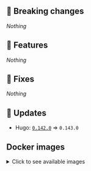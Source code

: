 ## :loudspeaker: Breaking changes

*Nothing*


## :tada: Features

*Nothing*


## :bug: Fixes

*Nothing*


## :heartbeat: Updates

* Hugo: [`0.142.0`](https://github.com/floryn90/docker-hugo/releases/tag/0.142.0) => `0.143.0`


## Docker images

<details>
<summary>Click to see available images</summary>

This release is available from Docker Hub as project `floryn90/hugo` with the following tags:

| Alias tags                   | Version specific tags                      |
| ---------------------------- | ------------------------------------------ |
| `busybox`, `latest`          | `0.143.0-busybox`, `0.143.0`                     |
| `busybox-ci`, `ci`           | `0.143.0-busybox-ci`, `0.143.0-ci`               |
| `busybox-onbuild`, `onbuild` | `0.143.0-busybox-onbuild`, `0.143.0-onbuild`     |
| `alpine`                     | `0.143.0-alpine`                              |
| `alpine-ci`                  | `0.143.0-alpine-ci`                           |
| `alpine-onbuild`             | `0.143.0-alpine-onbuild`                      |
| `asciidoctor`                | `0.143.0-asciidoctor`                         |
| `asciidoctor-ci`             | `0.143.0-asciidoctor-ci`                      |
| `asciidoctor-onbuild`        | `0.143.0-asciidoctor-onbuild`                 |
| `pandoc`                     | `0.143.0-pandoc`                              |
| `pandoc-ci`                  | `0.143.0-pandoc-ci`                           |
| `pandoc-onbuild`             | `0.143.0-pandoc-onbuild`                      |
| `ext-alpine`                 | `0.143.0-ext-alpine`                          |
| `ext-alpine-ci`              | `0.143.0-ext-alpine-ci`                       |
| `ext-alpine-onbuild`         | `0.143.0-ext-alpine-onbuild`                  |
| `ext-asciidoctor`            | `0.143.0-ext-asciidoctor`                     |
| `ext-asciidoctor-ci`         | `0.143.0-ext-asciidoctor-ci`                  |
| `ext-asciidoctor-onbuild`    | `0.143.0-ext-asciidoctor-onbuild`             |
| `ext-pandoc`                 | `0.143.0-ext-pandoc`                          |
| `ext-pandoc-ci`              | `0.143.0-ext-pandoc-ci`                       |
| `ext-pandoc-onbuild`         | `0.143.0-ext-pandoc-onbuild`                  |
| `debian`                     | `0.143.0-debian`                              |
| `debian-ci`                  | `0.143.0-debian-ci`                           |
| `debian-onbuild`             | `0.143.0-debian-onbuild`                      |
| `ext-debian`, `ext`, `latest-ext` | `0.143.0-ext-debian`, `0.143.0-ext`         |
| `ext-debian-ci`, `ext-ci`    | `0.143.0-ext-debian-ci`, `0.143.0-ext-ci`        |
| `ext-debian-onbuild`, `ext-onbuild` | `0.143.0-ext-debian-onbuild`, `0.143.0-ext-onbuild` |
| `ubuntu`                     | `0.143.0-ubuntu`                            |
| `ubuntu-ci`                  | `0.143.0-ubuntu-ci`                         |
| `ubuntu-onbuild`             | `0.143.0-ubuntu-onbuild`                    |
| `ext-ubuntu`                 | `0.143.0-ext-ubuntu`                        |
| `ext-ubuntu-ci`              | `0.143.0-ext-ubuntu-ci`                     |
| `ext-ubuntu-onbuild`         | `0.143.0-ext-ubuntu-onbuild`                |
</details>
